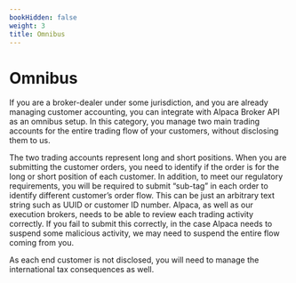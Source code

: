 ```yaml
---
bookHidden: false
weight: 3
title: Omnibus
---
```


# Omnibus

If you are a broker-dealer under some jurisdiction, and you are already managing customer accounting, you can integrate with Alpaca Broker API as an omnibus setup. In this category, you manage two main trading accounts for the entire trading flow of your customers, without disclosing them to us.

The two trading accounts represent long and short positions. When you are submitting the customer orders, you need to identify if the order is for the long or short position of each customer. In addition, to meet our regulatory requirements, you will be required to submit “sub-tag” in each order to identify different customer’s order flow. This can be just an arbitrary text string such as UUID or customer ID number. Alpaca, as well as our execution brokers, needs to be able to review each trading activity correctly. If you fail to submit this correctly, in the case Alpaca needs to suspend some malicious activity, we may need to suspend the entire flow coming from you.

As each end customer is not disclosed, you will need to manage the international tax consequences as well.
